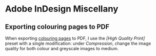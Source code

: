 <!---
# This file is distributed under the Creative Commons Attribution 4.0
# International License. To view a copy of this license, please visit
# <http://creativecommons.org/licenses/by/4.0/>.

collections:
  - 'adobe-creative-cloud'
  - 'notes'
git: '$Metadata$'
template: _templates/note.html.twig
--->

Adobe InDesign Miscellany
=========================

## Exporting colouring pages to PDF

When exporting [colouring pages][] to PDF, I use the *\[High Quality
Print\]* preset with a single modification: under *Compression*, change
the image quality for both colour and greyscale images to medium.

  [colouring pages]: <https://www.robotinaponcho.net/crap/>

